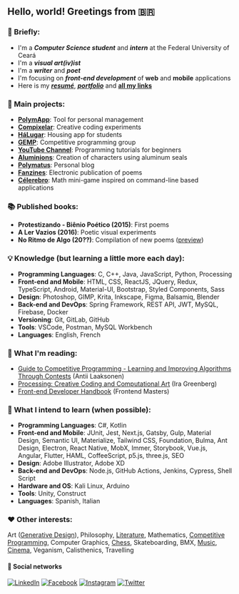 ## Hello, world! Greetings from 🇧🇷

### 📌 Briefly:

- I'm a ***Computer Science student*** and ***intern*** at the Federal University of Ceará
- I'm a ***visual art(iv)ist***
- I'm a ***writer*** and ***poet***
- I'm focusing on ***front-end development*** of **web** and **mobile** applications
- Here is my ***[resumé](https://drive.google.com/file/d/1bOFjCfhoyabvcZ7LXf5T3EtY9h6umsaR/view)***, ***[portfolio](https://danielbrito.github.io/home/)*** and **[all my links](https://allmylinks.com/danielbrito)**

### 🚀 Main projects:

- **[PolymApp](https://github.com/DanielBrito/polymapp)**: Tool for personal management
- **[Compixelar](https://medium.com/compixelar)**: Creative coding experiments
- **[HáLugar](https://github.com/HaLugar)**: Housing app for students
- **[GEMP](https://github.com/GEMP-UFC-Crateus)**: Competitive programming group
- **[YouTube Channel](https://www.youtube.com/user/59336197)**: Programming tutorials for beginners
- **[Aluminions](https://www.instagram.com/aluminions.13/)**: Creation of characters using aluminum seals
- **[Polymatus](http://daniel-brito.blogspot.com.br/)**: Personal blog
- **[Fanzines](https://issuu.com/daniel.brito)**: Electronic publication of poems
- **[Célerebro](https://github.com/DanielBrito/celerebro)**: Math mini-game inspired on command-line based applications

### 📚 Published books:

- **Protestizando - Biênio Poético (2015)**: First poems
- **A Ler Vazios (2016)**: Poetic visual experiments
- **No Ritmo de Algo (20??)**: Compilation of new poems ([preview](https://github.com/DanielBrito/no-ritmo-de-algo))

### 💡 Knowledge (but learning a little more each day):

- **Programming Languages**: C, C++, Java, JavaScript, Python, Processing 
- **Front-end and Mobile**: HTML, CSS, ReactJS, JQuery, Redux, TypeScript, Android, Material-UI, Bootstrap, Styled Components, Sass 
- **Design**: Photoshop, GIMP, Krita, Inkscape, Figma, Balsamiq, Blender 
- **Back-end and DevOps**: Spring Framework, REST API, JWT, MySQL, Firebase, Docker 
- **Versioning**: Git, GitLab, GitHub 
- **Tools**: VSCode, Postman, MySQL Workbench 
- **Languages**: English, French

### 👀 What I'm reading:

- [Guide to Competitive Programming - Learning and Improving Algorithms Through Contests](https://link.springer.com/book/10.1007/978-3-319-72547-5) (Antii Laaksonen)
- [Processing: Creative Coding and Computational Art](https://books.google.com.br/books/about/Processing.html?id=TKgfVpWPb0sC&printsec=frontcover&source=kp_read_button&redir_esc=y#v=onepage&q&f=false) (Ira Greenberg)
- [Front-end Developer Handbook](https://frontendmasters.com/books/front-end-handbook/2019/) (Frontend Masters)

### 🧠 What I intend to learn (when possible):

- **Programming Languages**: C#, Kotlin
- **Front-end and Mobile**: JUnit, Jest, Next.js, Gatsby, Gulp, Material Design, Semantic UI, Materialize, Tailwind CSS, Foundation, Bulma, Ant Design, Electron, React Native, MobX, Immer, Storybook, Vue.js, Angular, Flutter, HAML, CoffeeScript, p5.js, three.js, SEO
- **Design**: Adobe Illustrator, Adobe XD
- **Back-end and DevOps**: Node.js, GitHub Actions, Jenkins, Cypress, Shell Script  
- **Hardware and OS**: Kali Linux, Arduino
- **Tools**: Unity, Construct
- **Languages**: Spanish, Italian

### ❤️ Other interests:

Art ([Generative Design](https://github.com/DanielBrito/generative-design)), Philosophy, [Literature](https://www.skoob.com.br/usuario/1021319-dan), Mathematics, [Competitive Programming](https://github.com/DanielBrito/competitive-programming), Computer Graphics, [Chess](https://lichess.org/@/danielbrito41), Skateboarding, BMX, [Music](https://open.spotify.com/user/xb93kruabsjskn5chjqo127ep?si=oWza3WozRimzC7rt965_ww), [Cinema](https://filmow.com/usuario/daniel_brito/), Veganism, Calisthenics, Travelling

#### 🤝 Social networks

[![LinkedIn](https://img.shields.io/static/v1?label=&message=LinkedIn%20&color=2867B2&logo=LinkedIn&style=flat-square&logoColor=white)](https://www.linkedin.com/in/daniel-brito)
[![Facebook](https://img.shields.io/static/v1?label=&message=Facebook%20&color=0078FF&logo=Facebook&style=flat-square&logoColor=white)](https://www.facebook.com/daniel.brito.jumper)
[![Instagram](https://img.shields.io/static/v1?label=&message=Instagram%20&color=ff69b4&logo=Instagram&style=flat-square&logoColor=white)](https://www.instagram.com/danielbrito41/)
[![Twitter](https://img.shields.io/static/v1?label=&message=Twitter%20&color=1DA1F2&logo=Twitter&style=flat-square&logoColor=white)](https://twitter.com/danielhbrito)
